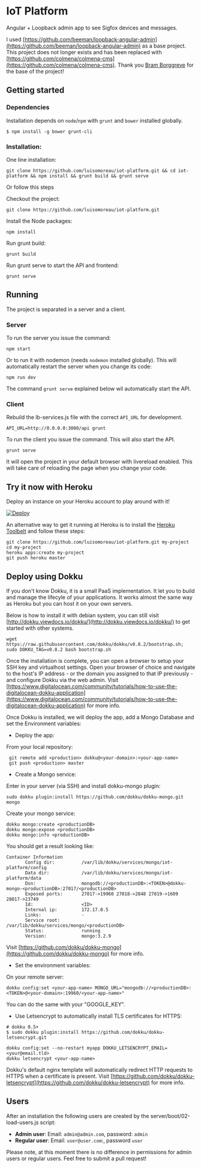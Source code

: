 # IoT Platform

Angular + Loopback admin app to see Sigfox devices and messages.

I used [https://github.com/beeman/loopback-angular-admin](https://github.com/beeman/loopback-angular-admin) as a base project. 
This project does not longer exists and has been replaced with [https://github.com/colmena/colmena-cms](https://github.com/colmena/colmena-cms).
Thank you [Bram Borggreve](https://github.com/beeman) for the base of the project!


## Getting started

### Dependencies

Installation depends on `node`/`npm` with `grunt` and `bower` installed globally.

    $ npm install -g bower grunt-cli

### Installation:

One line installation:

    git clone https://github.com/luisomoreau/iot-platform.git && cd iot-platform && npm install && grunt build && grunt serve

Or follow this steps

Checkout the project:

    git clone https://github.com/luisomoreau/iot-platform.git

Install the Node packages:

    npm install

Run grunt build:

    grunt build
    
Run grunt serve to start the API and frontend:

    grunt serve
    

## Running

The project is separated in a server and a client.

### Server

To run the server you issue the command:

    npm start

Or to run it with nodemon (needs `nodemon` installed globally). This will
automatically restart the server when you change its code:

    npm run dev

The command `grunt serve` explained below wil automatically start the API.

### Client

Rebuild the lb-services.js file with the correct `API_URL` for development.

    API_URL=http://0.0.0.0:3000/api grunt

To run the client you issue the command. This will also start the API.

    grunt serve

It will open the project in your default browser with livereload enabled.
This will take care of reloading the page when you change your code.

## Try it now with Heroku

Deploy an instance on your Heroku account to play around with it!

[![Deploy](https://www.herokucdn.com/deploy/button.svg)](https://heroku.com/deploy)

An alternative way to get it running at Heroku is to install the [Heroku Toolbelt](https://toolbelt.heroku.com) and follow these steps:

```
git clone https://github.com/luisomoreau/iot-platform.git my-project
cd my-project
heroku apps:create my-project
git push heroku master
```

## Deploy using Dokku

If you don't know Dokku, it is a small PaaS implementation. It let you to build and manage the lifecyle of your applications.
It works almost the same way as Heroku but you can host it on your own servers.

Below is how to install it with debian system, you can still visit [http://dokku.viewdocs.io/dokku/](http://dokku.viewdocs.io/dokku/)
to get started with other systems.

```
wget https://raw.githubusercontent.com/dokku/dokku/v0.8.2/bootstrap.sh;
sudo DOKKU_TAG=v0.8.2 bash bootstrap.sh

```
Once the installation is complete, you can open a browser to setup your SSH key and virtualhost settings. 
Open your browser of choice and navigate to the host's IP address - 
or the domain you assigned to that IP previously - and configure Dokku via the web admin. 
Visit [https://www.digitalocean.com/community/tutorials/how-to-use-the-digitalocean-dokku-application](https://www.digitalocean.com/community/tutorials/how-to-use-the-digitalocean-dokku-application) 
for more info.

Once Dokku is installed, we will deploy the app, add a Mongo Database and set the Environment variables:
 
- Deploy the app:

From your local repository:

```
 git remote add <production> dokku@<your-domain>:<your-app-name>
 git push <production> master

```

- Create a Mongo service:

Enter in your server (via SSH) and install dokku-mongo plugin:
```
sudo dokku plugin:install https://github.com/dokku/dokku-mongo.git mongo
```
Create your mongo service:
```
dokku mongo:create <productionDB>
dokku mongo:expose <productionDB>
dokku mongo:info <productionDB>
```
You should get a result looking like:
```
Container Information
       Config dir:          /var/lib/dokku/services/mongo/iot-platform/config
       Data dir:            /var/lib/dokku/services/mongo/iot-platform/data
       Dsn:                 mongodb://<productionDB>:<TOKEN>@dokku-mongo-<productionDB>:27017/<productionDB>
       Exposed ports:       27017->19960 27018->2848 27019->1609 28017->23749 
       Id:                  <ID>
       Internal ip:         172.17.0.5               
       Links:               -                        
       Service root:        /var/lib/dokku/services/mongo/<productionDB>
       Status:              running                  
       Version:             mongo:3.2.9    
```

Visit [https://github.com/dokku/dokku-mongo](https://github.com/dokku/dokku-mongo) for more info.


- Set the environment variables:

On your remote server:
```
dokku config:set <your-app-name> MONGO_URL="mongodb://<productionDB>:<TOKEN>@<your-domain>:19960/<your-app-name>"
```
You can do the same with your "GOOGLE_KEY".

- Use Letsencrypt to automatically install TLS certificates for HTTPS:


```
# dokku 0.5+
$ sudo dokku plugin:install https://github.com/dokku/dokku-letsencrypt.git

dokku config:set --no-restart myapp DOKKU_LETSENCRYPT_EMAIL=<your@email.tld>
dokku letsencrypt <your-app-name>

```
Dokku's default nginx template will automatically redirect HTTP requests to HTTPS when a certificate is present.
Visit [https://github.com/dokku/dokku-letsencrypt](https://github.com/dokku/dokku-letsencrypt) for more info.

## Users

After an installation the following users are created by the server/boot/02-load-users.js script:

- **Admin user**: Email: ```admin@admin.com```, password: ```admin```
- **Regular user**: Email: ```user@user.com```:, password ```user```

Please note, at this moment there is no difference in permissions for admin users or regular users. Feel free to submit a pull request!

